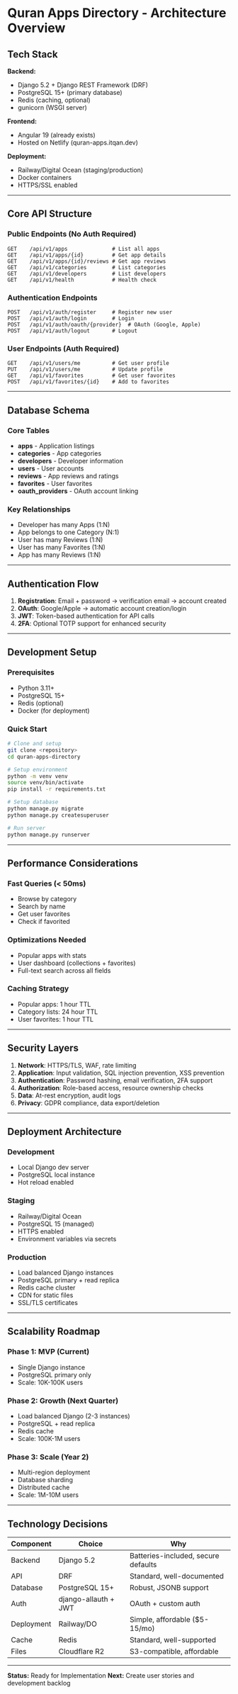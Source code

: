 # Quran Apps Directory - Architecture Overview

## Tech Stack

**Backend:**
- Django 5.2 + Django REST Framework (DRF)
- PostgreSQL 15+ (primary database)
- Redis (caching, optional)
- gunicorn (WSGI server)

**Frontend:**
- Angular 19 (already exists)
- Hosted on Netlify (quran-apps.itqan.dev)

**Deployment:**
- Railway/Digital Ocean (staging/production)
- Docker containers
- HTTPS/SSL enabled

---

## Core API Structure

### Public Endpoints (No Auth Required)
```
GET    /api/v1/apps              # List all apps
GET    /api/v1/apps/{id}         # Get app details
GET    /api/v1/apps/{id}/reviews # Get app reviews
GET    /api/v1/categories        # List categories
GET    /api/v1/developers        # List developers
GET    /api/v1/health            # Health check
```

### Authentication Endpoints
```
POST   /api/v1/auth/register     # Register new user
POST   /api/v1/auth/login        # Login
POST   /api/v1/auth/oauth/{provider}  # OAuth (Google, Apple)
POST   /api/v1/auth/logout       # Logout
```

### User Endpoints (Auth Required)
```
GET    /api/v1/users/me          # Get user profile
PUT    /api/v1/users/me          # Update profile
GET    /api/v1/favorites         # Get user favorites
POST   /api/v1/favorites/{id}    # Add to favorites
```

---

## Database Schema

### Core Tables
- **apps** - Application listings
- **categories** - App categories
- **developers** - Developer information
- **users** - User accounts
- **reviews** - App reviews and ratings
- **favorites** - User favorites
- **oauth_providers** - OAuth account linking

### Key Relationships
- Developer has many Apps (1:N)
- App belongs to one Category (N:1)
- User has many Reviews (1:N)
- User has many Favorites (1:N)
- App has many Reviews (1:N)

---

## Authentication Flow

1. **Registration**: Email + password → verification email → account created
2. **OAuth**: Google/Apple → automatic account creation/login
3. **JWT**: Token-based authentication for API calls
4. **2FA**: Optional TOTP support for enhanced security

---

## Development Setup

### Prerequisites
- Python 3.11+
- PostgreSQL 15+
- Redis (optional)
- Docker (for deployment)

### Quick Start
```bash
# Clone and setup
git clone <repository>
cd quran-apps-directory

# Setup environment
python -m venv venv
source venv/bin/activate
pip install -r requirements.txt

# Setup database
python manage.py migrate
python manage.py createsuperuser

# Run server
python manage.py runserver
```

---

## Performance Considerations

### Fast Queries (< 50ms)
- Browse by category
- Search by name
- Get user favorites
- Check if favorited

### Optimizations Needed
- Popular apps with stats
- User dashboard (collections + favorites)
- Full-text search across all fields

### Caching Strategy
- Popular apps: 1 hour TTL
- Category lists: 24 hour TTL
- User favorites: 1 hour TTL

---

## Security Layers

1. **Network**: HTTPS/TLS, WAF, rate limiting
2. **Application**: Input validation, SQL injection prevention, XSS prevention
3. **Authentication**: Password hashing, email verification, 2FA support
4. **Authorization**: Role-based access, resource ownership checks
5. **Data**: At-rest encryption, audit logs
6. **Privacy**: GDPR compliance, data export/deletion

---

## Deployment Architecture

### Development
- Local Django dev server
- PostgreSQL local instance
- Hot reload enabled

### Staging
- Railway/Digital Ocean
- PostgreSQL 15 (managed)
- HTTPS enabled
- Environment variables via secrets

### Production
- Load balanced Django instances
- PostgreSQL primary + read replica
- Redis cache cluster
- CDN for static files
- SSL/TLS certificates

---

## Scalability Roadmap

### Phase 1: MVP (Current)
- Single Django instance
- PostgreSQL primary only
- Scale: 10K-100K users

### Phase 2: Growth (Next Quarter)
- Load balanced Django (2-3 instances)
- PostgreSQL + read replica
- Redis cache
- Scale: 100K-1M users

### Phase 3: Scale (Year 2)
- Multi-region deployment
- Database sharding
- Distributed cache
- Scale: 1M-10M users

---

## Technology Decisions

| Component | Choice | Why |
|-----------|--------|-----|
| Backend | Django 5.2 | Batteries-included, secure defaults |
| API | DRF | Standard, well-documented |
| Database | PostgreSQL 15+ | Robust, JSONB support |
| Auth | django-allauth + JWT | OAuth + custom auth |
| Deployment | Railway/DO | Simple, affordable ($5-15/mo) |
| Cache | Redis | Standard, well-supported |
| Files | Cloudflare R2 | S3-compatible, affordable |

---

**Status:** Ready for Implementation
**Next:** Create user stories and development backlog